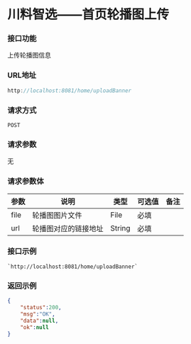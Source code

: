# 川料智选——首页轮播图上传
### 接口功能

上传轮播图信息

### URL地址

```javascript
http://localhost:8081/home/uploadBanner
```

### 请求方式

`POST`

### 请求参数

无

### 请求参数体

| 参数      | 说明                               | 类型      | 可选值       | 备注    |
|---------- |---------------------------------- |---------- |------------- |-------- |
|file | 轮播图图片文件 | File  | 必填 | |
|url | 轮播图对应的链接地址 | String  | 必填 | |

### 接口示例

    `http://localhost:8081/home/uploadBanner`

### 返回示例

```json
{
    "status":200,
    "msg":"OK",
    "data":null,
    "ok":null
}
```
